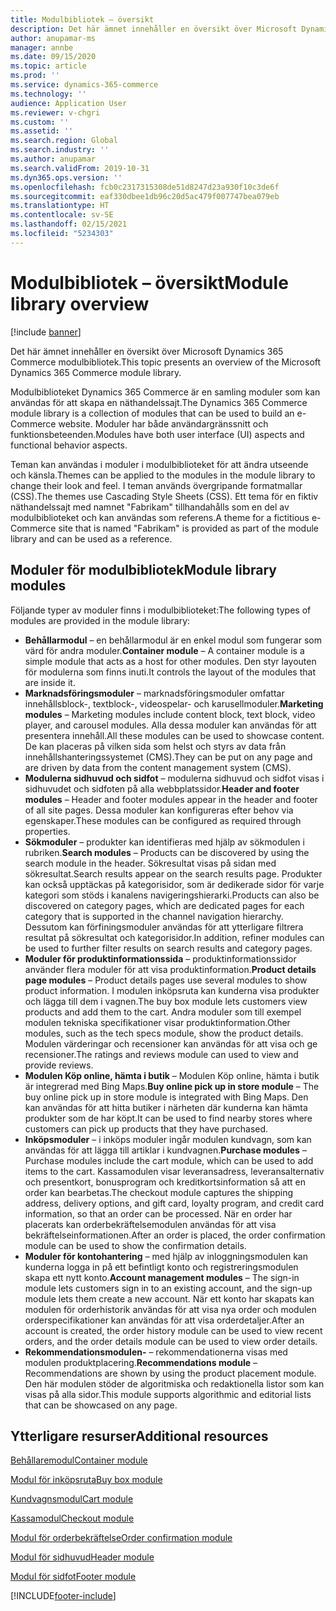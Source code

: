 ```yaml
---
title: Modulbibliotek – översikt
description: Det här ämnet innehåller en översikt över Microsoft Dynamics 365 Commerce modulbibliotek.
author: anupamar-ms
manager: annbe
ms.date: 09/15/2020
ms.topic: article
ms.prod: ''
ms.service: dynamics-365-commerce
ms.technology: ''
audience: Application User
ms.reviewer: v-chgri
ms.custom: ''
ms.assetid: ''
ms.search.region: Global
ms.search.industry: ''
ms.author: anupamar
ms.search.validFrom: 2019-10-31
ms.dyn365.ops.version: ''
ms.openlocfilehash: fcb0c2317315308de51d8247d23a930f10c3de6f
ms.sourcegitcommit: eaf330dbee1db96c20d5ac479f007747bea079eb
ms.translationtype: HT
ms.contentlocale: sv-SE
ms.lasthandoff: 02/15/2021
ms.locfileid: "5234303"
---
```

# <a name="module-library-overview"></a><span data-ttu-id="cbac5-103">Modulbibliotek – översikt</span><span class="sxs-lookup"><span data-stu-id="cbac5-103">Module library overview</span></span>

[!include [banner](includes/banner.md)]

<span data-ttu-id="cbac5-104">Det här ämnet innehåller en översikt över Microsoft Dynamics 365 Commerce modulbibliotek.</span><span class="sxs-lookup"><span data-stu-id="cbac5-104">This topic presents an overview of the Microsoft Dynamics 365 Commerce module library.</span></span>

<span data-ttu-id="cbac5-105">Modulbiblioteket Dynamics 365 Commerce är en samling moduler som kan användas för att skapa en näthandelssajt.</span><span class="sxs-lookup"><span data-stu-id="cbac5-105">The Dynamics 365 Commerce module library is a collection of modules that can be used to build an e-Commerce website.</span></span> <span data-ttu-id="cbac5-106">Moduler har både användargränssnitt och funktionsbeteenden.</span><span class="sxs-lookup"><span data-stu-id="cbac5-106">Modules have both user interface (UI) aspects and functional behavior aspects.</span></span>

<span data-ttu-id="cbac5-107">Teman kan användas i moduler i modulbiblioteket för att ändra utseende och känsla.</span><span class="sxs-lookup"><span data-stu-id="cbac5-107">Themes can be applied to the modules in the module library to change their look and feel.</span></span> <span data-ttu-id="cbac5-108">I teman används övergripande formatmallar (CSS).</span><span class="sxs-lookup"><span data-stu-id="cbac5-108">The themes use Cascading Style Sheets (CSS).</span></span> <span data-ttu-id="cbac5-109">Ett tema för en fiktiv näthandelssajt med namnet "Fabrikam" tillhandahålls som en del av modulbiblioteket och kan användas som referens.</span><span class="sxs-lookup"><span data-stu-id="cbac5-109">A theme for a fictitious e-Commerce site that is named "Fabrikam" is provided as part of the module library and can be used as a reference.</span></span>

## <a name="module-library-modules"></a><span data-ttu-id="cbac5-110">Moduler för modulbibliotek</span><span class="sxs-lookup"><span data-stu-id="cbac5-110">Module library modules</span></span>

<span data-ttu-id="cbac5-111">Följande typer av moduler finns i modulbiblioteket:</span><span class="sxs-lookup"><span data-stu-id="cbac5-111">The following types of modules are provided in the module library:</span></span>

- <span data-ttu-id="cbac5-112">**Behållarmodul** – en behållarmodul är en enkel modul som fungerar som värd för andra moduler.</span><span class="sxs-lookup"><span data-stu-id="cbac5-112">**Container module** – A container module is a simple module that acts as a host for other modules.</span></span> <span data-ttu-id="cbac5-113">Den styr layouten för modulerna som finns inuti.</span><span class="sxs-lookup"><span data-stu-id="cbac5-113">It controls the layout of the modules that are inside it.</span></span>
- <span data-ttu-id="cbac5-114">**Marknadsföringsmoduler** – marknadsföringsmoduler omfattar innehållsblock-, textblock-, videospelar- och karusellmoduler.</span><span class="sxs-lookup"><span data-stu-id="cbac5-114">**Marketing modules** – Marketing modules include content block, text block, video player, and carousel modules.</span></span> <span data-ttu-id="cbac5-115">Alla dessa moduler kan användas för att presentera innehåll.</span><span class="sxs-lookup"><span data-stu-id="cbac5-115">All these modules can be used to showcase content.</span></span> <span data-ttu-id="cbac5-116">De kan placeras på vilken sida som helst och styrs av data från innehållshanteringssystemet (CMS).</span><span class="sxs-lookup"><span data-stu-id="cbac5-116">They can be put on any page and are driven by data from the content management system (CMS).</span></span>
- <span data-ttu-id="cbac5-117">**Modulerna sidhuvud och sidfot** – modulerna sidhuvud och sidfot visas i sidhuvudet och sidfoten på alla webbplatssidor.</span><span class="sxs-lookup"><span data-stu-id="cbac5-117">**Header and footer modules** – Header and footer modules appear in the header and footer of all site pages.</span></span> <span data-ttu-id="cbac5-118">Dessa moduler kan konfigureras efter behov via egenskaper.</span><span class="sxs-lookup"><span data-stu-id="cbac5-118">These modules can be configured as required through properties.</span></span>
- <span data-ttu-id="cbac5-119">**Sökmoduler** – produkter kan identifieras med hjälp av sökmodulen i rubriken.</span><span class="sxs-lookup"><span data-stu-id="cbac5-119">**Search modules** – Products can be discovered by using the search module in the header.</span></span> <span data-ttu-id="cbac5-120">Sökresultat visas på sidan med sökresultat.</span><span class="sxs-lookup"><span data-stu-id="cbac5-120">Search results appear on the search results page.</span></span> <span data-ttu-id="cbac5-121">Produkter kan också upptäckas på kategorisidor, som är dedikerade sidor för varje kategori som stöds i kanalens navigeringshierarki.</span><span class="sxs-lookup"><span data-stu-id="cbac5-121">Products can also be discovered on category pages, which are dedicated pages for each category that is supported in the channel navigation hierarchy.</span></span> <span data-ttu-id="cbac5-122">Dessutom kan förfiningsmoduler användas för att ytterligare filtrera resultat på sökresultat och kategorisidor.</span><span class="sxs-lookup"><span data-stu-id="cbac5-122">In addition, refiner modules can be used to further filter results on search results and category pages.</span></span>
- <span data-ttu-id="cbac5-123">**Moduler för produktinformationssida** – produktinformationssidor använder flera moduler för att visa produktinformation.</span><span class="sxs-lookup"><span data-stu-id="cbac5-123">**Product details page modules** – Product details pages use several modules to show product information.</span></span> <span data-ttu-id="cbac5-124">I modulen inköpsruta kan kunderna visa produkter och lägga till dem i vagnen.</span><span class="sxs-lookup"><span data-stu-id="cbac5-124">The buy box module lets customers view products and add them to the cart.</span></span> <span data-ttu-id="cbac5-125">Andra moduler som till exempel modulen tekniska specifikationer visar produktinformation.</span><span class="sxs-lookup"><span data-stu-id="cbac5-125">Other modules, such as the tech specs module, show the product details.</span></span> <span data-ttu-id="cbac5-126">Modulen värderingar och recensioner kan användas för att visa och ge recensioner.</span><span class="sxs-lookup"><span data-stu-id="cbac5-126">The ratings and reviews module can used to view and provide reviews.</span></span>
- <span data-ttu-id="cbac5-127">**Modulen Köp online, hämta i butik** – Modulen Köp online, hämta i butik är integrerad med Bing Maps.</span><span class="sxs-lookup"><span data-stu-id="cbac5-127">**Buy online pick up in store module** – The buy online pick up in store module is integrated with Bing Maps.</span></span> <span data-ttu-id="cbac5-128">Den kan användas för att hitta butiker i närheten där kunderna kan hämta produkter som de har köpt.</span><span class="sxs-lookup"><span data-stu-id="cbac5-128">It can be used to find nearby stores where customers can pick up products that they have purchased.</span></span>
- <span data-ttu-id="cbac5-129">**Inköpsmoduler** – i inköps moduler ingår modulen kundvagn, som kan användas för att lägga till artiklar i kundvagnen.</span><span class="sxs-lookup"><span data-stu-id="cbac5-129">**Purchase modules** – Purchase modules include the cart module, which can be used to add items to the cart.</span></span> <span data-ttu-id="cbac5-130">Kassamodulen visar leveransadress, leveransalternativ och presentkort, bonusprogram och kreditkortsinformation så att en order kan bearbetas.</span><span class="sxs-lookup"><span data-stu-id="cbac5-130">The checkout module captures the shipping address, delivery options, and gift card, loyalty program, and credit card information, so that an order can be processed.</span></span> <span data-ttu-id="cbac5-131">När en order har placerats kan orderbekräftelsemodulen användas för att visa bekräftelseinformationen.</span><span class="sxs-lookup"><span data-stu-id="cbac5-131">After an order is placed, the order confirmation module can be used to show the confirmation details.</span></span>
- <span data-ttu-id="cbac5-132">**Moduler för kontohantering** – med hjälp av inloggningsmodulen kan kunderna logga in på ett befintligt konto och registreringsmodulen skapa ett nytt konto.</span><span class="sxs-lookup"><span data-stu-id="cbac5-132">**Account management modules** – The sign-in module lets customers sign in to an existing account, and the sign-up module lets them create a new account.</span></span> <span data-ttu-id="cbac5-133">När ett konto har skapats kan modulen för orderhistorik användas för att visa nya order och modulen orderspecifikationer kan användas för att visa orderdetaljer.</span><span class="sxs-lookup"><span data-stu-id="cbac5-133">After an account is created, the order history module can be used to view recent orders, and the order details module can be used to view order details.</span></span>
- <span data-ttu-id="cbac5-134">**Rekommendationsmodulen-** – rekommendationerna visas med modulen produktplacering.</span><span class="sxs-lookup"><span data-stu-id="cbac5-134">**Recommendations module** – Recommendations are shown by using the product placement module.</span></span> <span data-ttu-id="cbac5-135">Den här modulen stöder de algoritmiska och redaktionella listor som kan visas på alla sidor.</span><span class="sxs-lookup"><span data-stu-id="cbac5-135">This module supports algorithmic and editorial lists that can be showcased on any page.</span></span>

## <a name="additional-resources"></a><span data-ttu-id="cbac5-136">Ytterligare resurser</span><span class="sxs-lookup"><span data-stu-id="cbac5-136">Additional resources</span></span>

[<span data-ttu-id="cbac5-137">Behållaremodul</span><span class="sxs-lookup"><span data-stu-id="cbac5-137">Container module</span></span>](add-container-module.md)

[<span data-ttu-id="cbac5-138">Modul för inköpsruta</span><span class="sxs-lookup"><span data-stu-id="cbac5-138">Buy box module</span></span>](add-buy-box.md)

[<span data-ttu-id="cbac5-139">Kundvagnsmodul</span><span class="sxs-lookup"><span data-stu-id="cbac5-139">Cart module</span></span>](add-cart-module.md)

[<span data-ttu-id="cbac5-140">Kassamodul</span><span class="sxs-lookup"><span data-stu-id="cbac5-140">Checkout module</span></span>](add-checkout-module.md)

[<span data-ttu-id="cbac5-141">Modul för orderbekräftelse</span><span class="sxs-lookup"><span data-stu-id="cbac5-141">Order confirmation module</span></span>](order-confirmation-module.md)

[<span data-ttu-id="cbac5-142">Modul för sidhuvud</span><span class="sxs-lookup"><span data-stu-id="cbac5-142">Header module</span></span>](author-header-module.md)

[<span data-ttu-id="cbac5-143">Modul för sidfot</span><span class="sxs-lookup"><span data-stu-id="cbac5-143">Footer module</span></span>](author-footer-module.md)


[!INCLUDE[footer-include](../includes/footer-banner.md)]